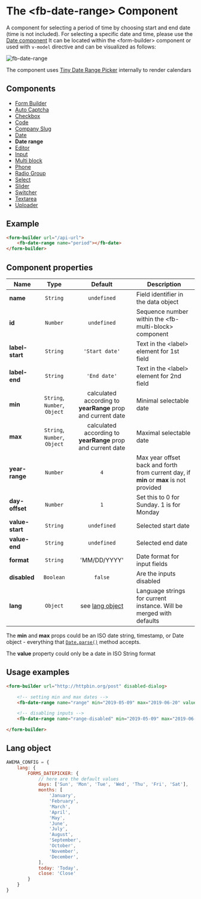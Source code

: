 # The &lt;fb-date-range&gt; Component

A component for selecting a period of time by choosing start and end date (time is not included). For selecting a specific date and time, please use the [Date component](./fb-date.md) It can be located within the &lt;form-builder&gt; component or used with `v-model` directive and can be visualized as follows:

![fb-date-range](https://storage.googleapis.com/static.awema.pl/docs/fb-date-range.gif)

The component uses [Tiny Date Range Picker](https://github.com/chrisdavies/tiny-date-picker) internally to render calendars

## Components
* [Form Builder](./form-builder.md)
* [Auto Captcha](./fb-auto-captcha.md)
* [Checkbox](./fb-checkbox.md)
* [Code](./fb-code.md)
* [Company Slug](./fb-company-slug.md)
* [Date](./fb-date.md)
* **Date range**
* [Editor](./fb-editor.md)
* [Input](./fb-input.md)
* [Multi block](./fb-multi-block.md)
* [Phone](./fb-phone.md)
* [Radio Group](./fb-radio-group.md)
* [Select](./fb-select.md)
* [Slider](./fb-slider.md)
* [Switcher](./fb-switcher.md)
* [Textarea](./fb-textarea.md)
* [Uploader](./fb-uploader.md)

## Example

```html
<form-builder url="/api-url">
    <fb-date-range name="period"></fb-date>
</form-builder>
```
<div class="vue-example">
<form-builder url="http://httpbin.org/post" disabled-dialog>
    <fb-date-range name="period"></fb-date>
</form-builder>
</div>


## Component properties

| Name                | Type               | Default             | Description                                       |
|---------------------|:------------------:|:-------------------:|---------------------------------------------------|
| **name**            | `String`           | `undefined`         | Field identifier in the data object               |
| **id**              | `Number`           | `undefined`         | Sequence number within the &lt;fb-multi-block&gt; component    |
| **label-start**     | `String`           | `'Start date'`      | Text in the &lt;label&gt; element for 1st field   |
| **label-end**       | `String`           | `'End date'`        | Text in the &lt;label&gt; element for 2nd field   |
| **min**             | `String`, `Number`, `Object` | calculated according to **yearRange** prop and current date | Minimal selectable date |
| **max**             | `String`, `Number`, `Object` | calculated according to **yearRange** prop and current date | Maximal selectable date |
| **year-range**      | `Number`           | `4`                 | Max year offset back and forth from current day, if **min** or **max** is not provided |
| **day-offset**      | `Number`           | `1`                 | Set this to 0 for Sunday. 1 is for Monday         |
| **value-start**     | `String`           | `undefined`         | Selected start date                               |
| **value-end**       | `String`           | `undefined`         | Selected end date                                 |
| **format**          | `String`           | 'MM/DD/YYYY'        | Date format for input fields                      |
| **disabled**        | `Boolean`          | `false`             | Are the inputs disabled                           |
| **lang**            | `Object`           | see [lang object](#date-lang-object) | Language strings for current instance. Will be merged with defaults |

The **min** and **max** props could be an ISO date string, timestamp, or Date object - everything that [`Date.parse()`](https://developer.mozilla.org/en-US/docs/Web/JavaScript/Reference/Global_Objects/Date/parse) method accepts.

The **value** property could only be a date in ISO String format


## Usage examples

```html
<form-builder url="http://httpbin.org/post" disabled-dialog>

    <!-- setting min and max dates -->
    <fb-date-range name="range" min="2019-05-09" max="2019-06-20" value-start="2019-05-15" value-end="2019-06-06"></fb-date-range>

    <!-- disabling inputs -->
    <fb-date-range name="range-disabled" min="2019-05-09" max="2019-06-20" disabled></fb-date-range>

</form-builder>
```
<div class="vue-example">
    <form-builder url="http://httpbin.org/post" disabled-dialog>
        <fb-date-range name="range" min="2019-05-09" max="2019-06-20" value-start="2019-05-15" value-end="2019-06-06"></fb-date-range>
        <fb-date-range name="range-disabled" min="2019-05-09" max="2019-06-20" disabled></fb-date-range>
    </form-builder>
</div>


<h2 id="date-lang-object">Lang object</h2>

```javascript
AWEMA_CONFIG = {
    lang: {
        FORMS_DATEPICKER: {
            // here are the default values
            days: ['Sun', 'Mon', 'Tue', 'Wed', 'Thu', 'Fri', 'Sat'],
            months: [
                'January',
                'February',
                'March',
                'April',
                'May',
                'June',
                'July',
                'August',
                'September',
                'October',
                'November',
                'December',
            ],
            today: 'Today',
            close: 'Close'
        }
    }
}
```